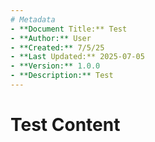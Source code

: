 ```yaml
---
# Metadata
- **Document Title:** Test
- **Author:** User
- **Created:** 7/5/25
- **Last Updated:** 2025-07-05
- **Version:** 1.0.0
- **Description:** Test
---
```

# Test Content